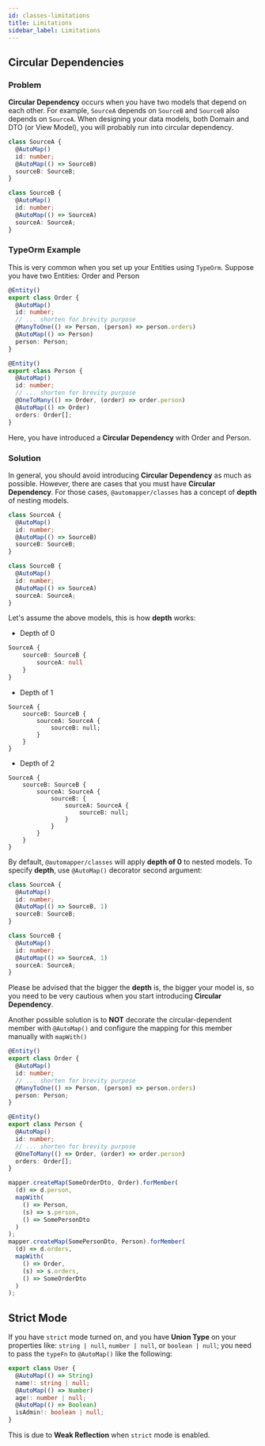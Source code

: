 ```yaml
---
id: classes-limitations
title: Limitations
sidebar_label: Limitations
---
```


## Circular Dependencies

### Problem

**Circular Dependency** occurs when you have two models that depend on each other. For example, `SourceA` depends on `SourceB` and `SourceB` also depends on `SourceA`.
When designing your data models, both Domain and DTO (or View Model), you will probably run into circular dependency.

```ts
class SourceA {
  @AutoMap()
  id: number;
  @AutoMap(() => SourceB)
  sourceB: SourceB;
}

class SourceB {
  @AutoMap()
  id: number;
  @AutoMap(() => SourceA)
  sourceA: SourceA;
}
```

### TypeOrm Example

This is very common when you set up your Entities using `TypeOrm`. Suppose you have two Entities: Order and Person

```ts
@Entity()
export class Order {
  @AutoMap()
  id: number;
  // ... shorten for brevity purpose
  @ManyToOne(() => Person, (person) => person.orders)
  @AutoMap(() => Person)
  person: Person;
}

@Entity()
export class Person {
  @AutoMap()
  id: number;
  // ... shorten for brevity purpose
  @OneToMany(() => Order, (order) => order.person)
  @AutoMap(() => Order)
  orders: Order[];
}
```

Here, you have introduced a **Circular Dependency** with Order and Person.

### Solution

In general, you should avoid introducing **Circular Dependency** as much as possible. However, there are cases that you must have **Circular Dependency**. For those cases, `@automapper/classes` has a concept of **depth** of nesting models.

```ts
class SourceA {
  @AutoMap()
  id: number;
  @AutoMap(() => SourceB)
  sourceB: SourceB;
}

class SourceB {
  @AutoMap()
  id: number;
  @AutoMap(() => SourceA)
  sourceA: SourceA;
}
```

Let's assume the above models, this is how **depth** works:

- Depth of 0

```ts
SourceA {
    sourceB: SourceB {
        sourceA: null
    }
}
```

- Depth of 1

```
SourceA {
    sourceB: SourceB {
        sourceA: SourceA {
            sourceB: null;
        }
    }
}
```

- Depth of 2

```
SourceA {
    sourceB: SourceB {
        sourceA: SourceA {
            sourceB: {
                sourceA: SourceA {
                    sourceB: null;
                }
            }
        }
    }
}
```

By default, `@automapper/classes` will apply **depth of 0** to nested models. To specify **depth**, use `@AutoMap()` decorator second argument:

```ts
class SourceA {
  @AutoMap()
  id: number;
  @AutoMap(() => SourceB, 1)
  sourceB: SourceB;
}

class SourceB {
  @AutoMap()
  id: number;
  @AutoMap(() => SourceA, 1)
  sourceA: SourceA;
}
```

Please be advised that the bigger the **depth** is, the bigger your model is, so you need to be very cautious when you start introducing **Circular Dependency**.

Another possible solution is to **NOT** decorate the circular-dependent member with `@AutoMap()` and configure the mapping for this member manually with `mapWith()`

```ts
@Entity()
export class Order {
  @AutoMap()
  id: number;
  // ... shorten for brevity purpose
  @ManyToOne(() => Person, (person) => person.orders)
  person: Person;
}

@Entity()
export class Person {
  @AutoMap()
  id: number;
  // ... shorten for brevity purpose
  @OneToMany(() => Order, (order) => order.person)
  orders: Order[];
}

mapper.createMap(SomeOrderDto, Order).forMember(
  (d) => d.person,
  mapWith(
    () => Person,
    (s) => s.person,
    () => SomePersonDto
  )
);
mapper.createMap(SomePersonDto, Person).forMember(
  (d) => d.orders,
  mapWith(
    () => Order,
    (s) => s.orders,
    () => SomeOrderDto
  )
);
```

## Strict Mode

If you have `strict` mode turned on, and you have **Union Type** on your properties like: `string | null`, `number | null`, or `boolean | null`; you need to pass the `typeFn` to `@AutoMap()` like the following:

```ts
export class User {
  @AutoMap(() => String)
  name!: string | null;
  @AutoMap(() => Number)
  age!: number | null;
  @AutoMap(() => Boolean)
  isAdmin!: boolean | null;
}
```

This is due to **Weak Reflection** when `strict` mode is enabled.
